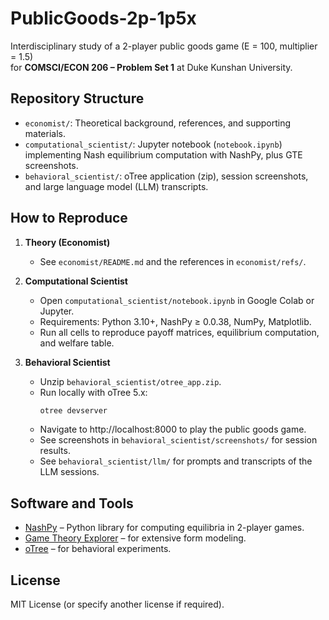# PublicGoods-2p-1p5x

Interdisciplinary study of a 2-player public goods game (E = 100, multiplier = 1.5)  
for **COMSCI/ECON 206 – Problem Set 1** at Duke Kunshan University.

## Repository Structure

- `economist/`: Theoretical background, references, and supporting materials.
- `computational_scientist/`: Jupyter notebook (`notebook.ipynb`) implementing Nash equilibrium computation with NashPy, plus GTE screenshots.
- `behavioral_scientist/`: oTree application (zip), session screenshots, and large language model (LLM) transcripts.

## How to Reproduce

1. **Theory (Economist)**
   - See `economist/README.md` and the references in `economist/refs/`.

2. **Computational Scientist**
   - Open `computational_scientist/notebook.ipynb` in Google Colab or Jupyter.
   - Requirements: Python 3.10+, NashPy ≥ 0.0.38, NumPy, Matplotlib.
   - Run all cells to reproduce payoff matrices, equilibrium computation, and welfare table.

3. **Behavioral Scientist**
   - Unzip `behavioral_scientist/otree_app.zip`.
   - Run locally with oTree 5.x:
     ```bash
     otree devserver
     ```
   - Navigate to http://localhost:8000 to play the public goods game.
   - See screenshots in `behavioral_scientist/screenshots/` for session results.
   - See `behavioral_scientist/llm/` for prompts and transcripts of the LLM sessions.

## Software and Tools

- [NashPy](https://doi.org/10.21105/joss.03778) – Python library for computing equilibria in 2-player games.
- [Game Theory Explorer](http://www.gametheoryexplorer.org/) – for extensive form modeling.
- [oTree](https://www.otreehub.com/) – for behavioral experiments.

## License

MIT License (or specify another license if required).
